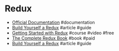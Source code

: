 # Redux

- [Official Documentation](http://redux.js.org/) #documentation
- [Build Yourself a Redux](https://zapier.com/engineering/how-to-build-redux/) #article #guide
- [Getting Started with Redux](https://egghead.io/courses/getting-started-with-redux) #course #video #free
- [The Complete Redux Book](https://leanpub.com/redux-book) #book #paid
- [Build Yourself a Redux](https://zapier.com/engineering/how-to-build-redux) #article #guide